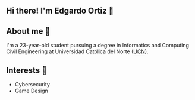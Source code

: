 ## Hi there! I'm Edgardo Ortiz 👋

## About me 👀
I'm a 23-year-old student pursuing a degree in Informatics and Computing Civil Engineering at Universidad Católica del Norte ([UCN](https://www.ucn.cl/)).

## Interests 🎉
- Cybersecurity
- Game Design

